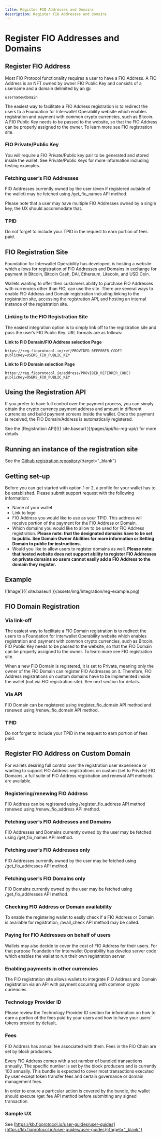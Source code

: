```yaml
---
title: Register FIO Addresses and Domains
description: Register FIO Addresses and Domains
---
```


# Register FIO Addresses and Domains

## Register FIO Address

Most FIO Protocol functionality requires a user to have a FIO Address. A FIO Address is an NFT owned by owner FIO Public Key and consists of a username and a domain delimited by an @:

`username@domain`

The easiest way to facilitate a FIO Address registration is to redirect the users to a Foundation for Interwallet Operability website which enables registration and payment with common crypto currencies, such as Bitcoin. A FIO Public Key needs to be passed to the website, so that the FIO Address can be properly assigned to the owner. To learn more see FIO registration site.

### FIO Private/Public Key

You will require a FIO Private/Public key pair to be generated and stored inside the wallet. See Private/Public Keys for more information including testing examples.

### Fetching user’s FIO Addresses

FIO Addresses currently owned by the user (even if registered outside of the wallet) may be fetched using /get_fio_names API method.

Please note that a user may have multiple FIO Addresses owned by a single key, the UX should accommodate that.

### TPID

Do not forget to include your TPID in the request to earn portion of fees paid.

## FIO Registration Site
Foundation for Interwallet Operability has developed, is hosting a website which allows for registration of FIO Addresses and Domains in exchange for payment in Bitcoin, Bitcoin Cash, DAI, Ethereum, Litecoin, and USD Coin.

Wallets wanting to offer their customers ability to purchase FIO Addresses with currencies other than FIO, can use the site. There are several ways to enable FIO Address and Domain registration including linking to the registration site, accessing the registration API, and hosting an internal instance of the registration site.

### Linking to the FIO Registration Site

The easiest integration option is to simply link off to the registration site and pass the user’s FIO Public Key. URL formats are as follows:

**Link to FIO Domain/FIO Address selection Page**

`https://reg.fioprotocol.io/ref/PROVIDED_REFERRER_CODE?publicKey=USERS_FIO_PUBLIC_KEY`

**Link to FIO Domain selection Page**

`https://reg.fioprotocol.io/address/PROVIDED_REFERRER_CODE?publicKey=USERS_FIO_PUBLIC_KEY`

## Using the Registration API

If you prefer to have full control over the payment process, you can simply obtain the crypto currency payment address and amount in different currencies and build payment screens inside the wallet. Once the payment is received, the FIO Domain/Address is automatically registered.

See the [Registration API]({{ site.baseurl }}/pages/api/fio-reg-api/) for more details

## Running an instance of the registration site

See the [Github registration repository](https://github.com/fioprotocol/fio-registrations){:target="_blank"}

## Getting set-up

Before you can get started with option 1 or 2, a profile for your wallet has to be established. Please submit support request with the following information:

* Name of your wallet
* Link to logo
* FIO Address you would like to use as your TPID. This address will receive portion of the payment for the FIO Address or Domain.
* Which domains you would like to allow to be used for FIO Address registration. **Please note: that the designated domains have to be set to public. See Domain Owner Abilities for more information or Setting Domain to public for instructions.**
* Would you like to allow users to register domains as well. **Please note: that hosted website does not support ability to register FIO Addresses on private domains so users cannot easily add a FIO Address to the domain they register.**

## Example

![Image]({{ site.baseurl }}/assets/img/integration/reg-example.png)

## FIO Domain Registration

### Via link-off

The easiest way to facilitate a FIO Domain registration is to redirect the users to a Foundation for Interwallet Operability website which enables registration and payment with common crypto currencies, such as Bitcoin. FIO Public Key needs to be passed to the website, so that the FIO Domain can be properly assigned to the owner. To learn more see FIO registration site.

When a new FIO Domain is registered, it is set to Private, meaning only the owner of the FIO Domain can register FIO Addresses on it. Therefore, FIO Address registrations on custom domains have to be implemented inside the wallet (not via FIO registration site). See next section for details.

### Via API

FIO Domain can be registered using /register_fio_domain API method and renewed using /renew_fio_domain API method.

### TPID

Do not forget to include your TPID in the request to earn portion of fees paid.


## Register FIO Address on Custom Domain

For wallets desiring full control over the registration user experience or wanting to support FIO Address registrations on custom (set to Private) FIO Domains, a full suite of FIO Address registration and renewal API methods are available.

### Registering/renewing FIO Address

FIO Address can be registered using /register_fio_address API method renewed using /renew_fio_address API method.

### Fetching user’s FIO Addresses and Domains

FIO Addresses and Domains currently owned by the user may be fetched using /get_fio_names API method.

### Fetching user’s FIO Addresses only

FIO Addresses currently owned by the user may be fetched using /get_fio_addresses API method.

### Fetching user’s FIO Domains only

FIO Domains currently owned by the user may be fetched using /get_fio_addresses API method.

### Checking FIO Address or Domain availability

To enable the registering wallet to easily check if a FIO Address or Domain is available for registration, /avail_check API method may be called.

### Paying for FIO Addresses on behalf of users

Wallets may also decide to cover the cost of FIO Address for their users. For that purpose Foundation for Interwallet Operability has develop server code which enables the wallet to run their own registration server.

### Enabling payments in other currencies

The FIO registration site allows wallets to integrate FIO Address and Domain registration via an API with payment occurring with common crypto currencies.

### Technology Provider ID

Please review the Technology Provider ID section for information on how to earn a portion of the fees paid by your users and how to have your users’ tokens proxied by default.

### Fees

FIO Address has annual fee associated with them. Fees in the FIO Chain are set by block producers.

Every FIO Address comes with a set number of bundled transactions annually. The specific number is set by the block producers and is currently 100 annually. This bundle is expected to cover most transactions executed by user except token transfer fees and certain governance or domain management fees.

In order to ensure a particular action is covered by the bundle, the wallet should execute /get_fee API method before submitting any signed transaction.

### Sample UX

See [https://kb.fioprotocol.io/user-guides/user-guides](https://kb.fioprotocol.io/user-guides/user-guides){:target="_blank"}


